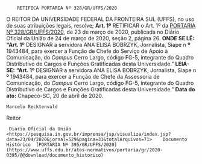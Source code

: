         RETIFICA PORTARIA Nº 328/GR/UFFS/2020  

 O REITOR DA UNIVERSIDADE FEDERAL DA FRONTEIRA SUL (UFFS), no uso de suas atribuições legais, resolve;   **Art. 1º**  RETIFICAR o Art. 1º da [PORTARIA Nº 328/GR/UFFS/2020](https://www.uffs.edu.br/atos-normativos/portaria/gr/2020-0328), de 23 de março de 2020, publicada no Diário Oficial da União de 24 de março de 2020, seção 2, página 26.   **ONDE SE LÊ:** **“Art. 1º**  DESIGNAR a servidora ANA ELISA BOBRZYK, Jornalista, Siape n **º**  1943484, para exercer a Função de Chefe do Serviço de Apoio à Comunicação, do *Campus*  Cerro Largo, código FG-5, integrante do Quadro Distributivo de Cargos e Funções Gratificadas desta Universidade.”   **LEIA-SE:** **“Art. 1º**  DESIGNAR a servidora ANA ELISA BOBRZYK, Jornalista, Siape n **º**  1943484, para exercer a Função de Chefe da Assessoria de Comunicação, do *Campus*  Cerro Largo, código FG-5, integrante do Quadro Distributivo de Cargos e Funções Gratificadas desta Universidade.”        **Data do ato:** Chapecó-SC, 20 de abril de 2020.   
 

    Marcelo Recktenvald   
 Reitor 

     Diario Oficial da União <https://pesquisa.in.gov.br/imprensa/jsp/visualiza/index.jsp?data=23/04/2020&jornal=529&pagina=31&totalArquivos=71>    Documento Histórico  [PORTARIA Nº 395/GR/UFFS/2020](https://www.uffs.edu.br/atos-normativos/portaria/gr/2020-0395/@@download/documento_historico)     
      